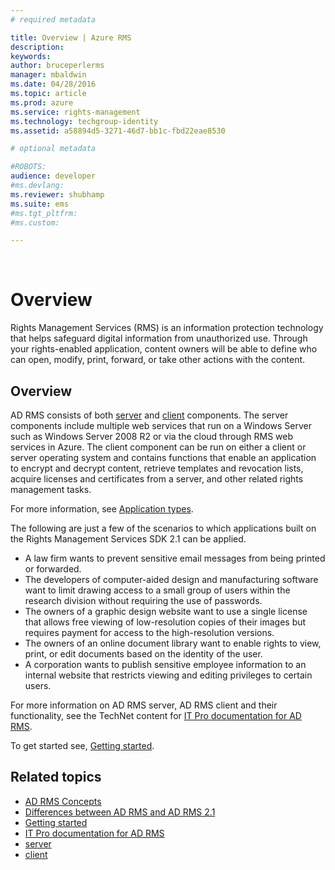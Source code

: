 ```yaml
---
# required metadata

title: Overview | Azure RMS
description:
keywords:
author: bruceperlerms
manager: mbaldwin
ms.date: 04/28/2016
ms.topic: article
ms.prod: azure
ms.service: rights-management
ms.technology: techgroup-identity
ms.assetid: a58894d5-3271-46d7-bb1c-fbd22eae8530

# optional metadata

#ROBOTS:
audience: developer
#ms.devlang:
ms.reviewer: shubhamp
ms.suite: ems
#ms.tgt_pltfrm:
#ms.custom:

---
```


﻿
# Overview

Rights Management Services (RMS) is an information protection technology that helps safeguard digital information from unauthorized use. Through your rights-enabled application, content owners will be able to define who can open, modify, print, forward, or take other actions with the content.

## Overview

AD RMS consists of both [server](ad_rms_server.md) and [client](ad_rms_client.md) components. The server components include multiple web services that run on a Windows Server such as Windows Server 2008 R2 or via the cloud through RMS web services in Azure. The client component can be run on either a client or server operating system and contains functions that enable an application to encrypt and decrypt content, retrieve templates and revocation lists, acquire licenses and certificates from a server, and other related rights management tasks.

For more information, see [Application types](application_types.md).

The following are just a few of the scenarios to which applications built on the Rights Management Services SDK 2.1 can be applied.

-   A law firm wants to prevent sensitive email messages from being printed or forwarded.
-   The developers of computer-aided design and manufacturing software want to limit drawing access to a small group of users within the research division without requiring the use of passwords.
-   The owners of a graphic design website want to use a single license that allows free viewing of low-resolution copies of their images but requires payment for access to the high-resolution versions.
-   The owners of an online document library want to enable rights to view, print, or edit documents based on the identity of the user.
-   A corporation wants to publish sensitive employee information to an internal website that restricts viewing and editing privileges to certain users.

For more information on AD RMS server, AD RMS client and their functionality, see the TechNet content for [IT Pro documentation for AD RMS](https://TechNet.Microsoft.Com/en-us/library/cc771234.aspx).

To get started see, [Getting started](getting_started_with_ad_rms_2_0.md).

## Related topics

* [AD RMS Concepts](application_types.md)
* [Differences between AD RMS and AD RMS 2.1](differences_between_ad_rms_and_ad_rms_2_0.md)
* [Getting started](getting_started_with_ad_rms_2_0.md)
* [IT Pro documentation for AD RMS](https://TechNet.Microsoft.Com/en-us/library/cc771234.aspx)
* [server](ad_rms_server.md)
* [client](ad_rms_client.md)
 

 



